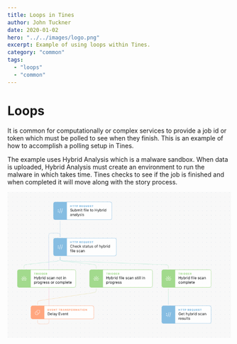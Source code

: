 ```yaml
---
title: Loops in Tines
author: John Tuckner
date: 2020-01-02
hero: "../../images/logo.png"
excerpt: Example of using loops within Tines.
category: "common"
tags:
  - "loops"
  - "common"
---
```


# Loops

It is common for computationally or complex services to provide a job id or token which must be polled to see when they finish. This is an example of how to accomplish a polling setup in Tines.

The example uses Hybrid Analysis which is a malware sandbox. When data is uploaded, Hybrid Analysis must create an environment to run the malware in which takes time. Tines checks to see if the job is finished and when completed it will move along with the story process.

![loops](./images/common_loops.png)
